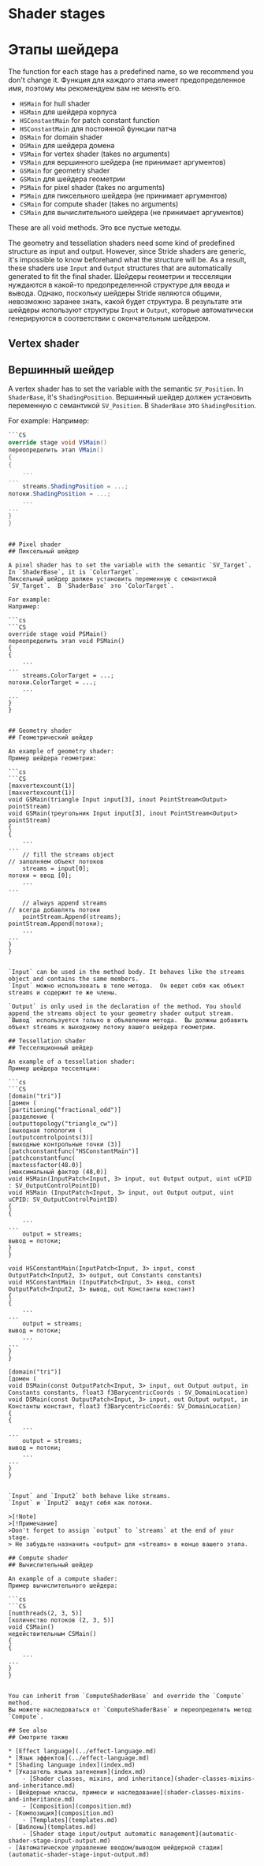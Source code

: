 # Shader stages
# Этапы шейдера

The function for each stage has a predefined name, so we recommend you don't change it.
Функция для каждого этапа имеет предопределенное имя, поэтому мы рекомендуем вам не менять его.

- `HSMain` for hull shader
- `HSMain` для шейдера корпуса
- `HSConstantMain` for patch constant function
- `HSConstantMain` для постоянной функции патча
- `DSMain` for domain shader
- `DSMain` для шейдера домена
- `VSMain` for vertex shader (takes no arguments)
- `VSMain` для вершинного шейдера (не принимает аргументов)
- `GSMain` for geometry shader
- `GSMain` для шейдера геометрии
- `PSMain` for pixel shader (takes no arguments)
- `PSMain` для пиксельного шейдера (не принимает аргументов)
- `CSMain` for compute shader (takes no arguments)
- `CSMain` для вычислительного шейдера (не принимает аргументов)

These are all void methods.
Это все пустые методы.

The geometry and tessellation shaders need some kind of predefined structure as input and output. However, since Stride shaders are generic, it's impossible to know beforehand what the structure will be. As a result, these shaders use `Input` and `Output` structures that are automatically generated to fit the final shader.
Шейдеры геометрии и тесселяции нуждаются в какой-то предопределенной структуре для ввода и вывода.  Однако, поскольку шейдеры Stride являются общими, невозможно заранее знать, какой будет структура.  В результате эти шейдеры используют структуры `Input` и `Output`, которые автоматически генерируются в соответствии с окончательным шейдером.

## Vertex shader
## Вершинный шейдер

A vertex shader has to set the variable with the semantic `SV_Position`. In `ShaderBase`, it's `ShadingPosition`.
Вершинный шейдер должен установить переменную с семантикой `SV_Position`.  В `ShaderBase` это `ShadingPosition`.

For example:
Например:

```cs
```CS
override stage void VSMain()
переопределить этап VMain()
{
{
	...
...
	streams.ShadingPosition = ...;
потоки.ShadingPosition = ...;
	...
...
}
}
```
```

## Pixel shader
## Пиксельный шейдер

A pixel shader has to set the variable with the semantic `SV_Target`. In `ShaderBase`, it is `ColorTarget`.
Пиксельный шейдер должен установить переменную с семантикой `SV_Target`.  В `ShaderBase` это `ColorTarget`.

For example:
Например:

```cs
```CS
override stage void PSMain()
переопределить этап void PSMain()
{
{
	...
...
	streams.ColorTarget = ...;
потоки.ColorTarget = ...;
	...
...
}
}
```
```

## Geometry shader
## Геометрический шейдер

An example of geometry shader:
Пример шейдера геометрии:

```cs
```CS
[maxvertexcount(1)]
[maxvertexcount(1)]
void GSMain(triangle Input input[3], inout PointStream<Output> pointStream)
void GSMain(треугольник Input input[3], inout PointStream<Output> pointStream)
{
{
	...
...
	// fill the streams object
// заполняем объект потоков
	streams = input[0];
потоки = ввод [0];
 	...
...
 
	// always append streams
// всегда добавлять потоки
	pointStream.Append(streams);
pointStream.Append(потоки);
	...
...
}
}
```
```

`Input` can be used in the method body. It behaves like the streams object and contains the same members.
`Input` можно использовать в теле метода.  Он ведет себя как объект streams и содержит те же члены.

`Output` is only used in the declaration of the method. You should append the streams object to your geometry shader output stream.
`Вывод` используется только в объявлении метода.  Вы должны добавить объект streams к выходному потоку вашего шейдера геометрии.

## Tessellation shader
## Тесселяционный шейдер

An example of a tessellation shader:
Пример шейдера тесселяции:

```cs
```CS
[domain("tri")]
[домен (
[partitioning("fractional_odd")]
[разделение (
[outputtopology("triangle_cw")]
[выходная топология (
[outputcontrolpoints(3)]
[выходные контрольные точки (3)]
[patchconstantfunc("HSConstantMain")]
[patchconstantfunc(
[maxtessfactor(48.0)]
[максимальный фактор (48,0)]
void HSMain(InputPatch<Input, 3> input, out Output output, uint uCPID : SV_OutputControlPointID)
void HSMain (InputPatch<Input, 3> input, out Output output, uint uCPID: SV_OutputControlPointID)
{
{
	...
...
	output = streams;
вывод = потоки;
}
}
 
void HSConstantMain(InputPatch<Input, 3> input, const OutputPatch<Input2, 3> output, out Constants constants)
void HSConstantMain (InputPatch<Input, 3> ввод, const OutputPatch<Input2, 3> вывод, out Константы констант)
{
{
	...
...
	output = streams;
вывод = потоки;
	...
...
}
}
 
[domain("tri")]
[домен (
void DSMain(const OutputPatch<Input, 3> input, out Output output, in Constants constants, float3 f3BarycentricCoords : SV_DomainLocation)
void DSMain(const OutputPatch<Input, 3> input, out Output output, in Константы констант, float3 f3BarycentricCoords: SV_DomainLocation)
{
{
	...
...
	output = streams;
вывод = потоки;
	...
...
}
}
```
```

`Input` and `Input2` both behave like streams.
`Input` и `Input2` ведут себя как потоки.

>[!Note]
>[!Примечание]
>Don't forget to assign `output` to `streams` at the end of your stage.
> Не забудьте назначить «output» для «streams» в конце вашего этапа.

## Compute shader
## Вычислительный шейдер

An example of a compute shader:
Пример вычислительного шейдера:

```cs
```CS
[numthreads(2, 3, 5)]
[количество потоков (2, 3, 5)]
void CSMain()
недействительным CSMain()
{
{
	...
...
}
}
```
```

You can inherit from `ComputeShaderBase` and override the `Compute` method.
Вы можете наследоваться от `ComputeShaderBase` и переопределить метод `Compute`.

## See also
## Смотрите также

* [Effect language](../effect-language.md)
* [Язык эффектов](../effect-language.md)
* [Shading language index](index.md)
* [Указатель языка затенения](index.md)
    - [Shader classes, mixins, and inheritance](shader-classes-mixins-and-inheritance.md)
- [Шейдерные классы, примеси и наследование](shader-classes-mixins-and-inheritance.md)
    - [Composition](composition.md)
- [Композиция](composition.md)
    - [Templates](templates.md)
- [Шаблоны](templates.md)
    - [Shader stage input/output automatic management](automatic-shader-stage-input-output.md)
- [Автоматическое управление вводом/выводом шейдерной стадии](automatic-shader-stage-input-output.md)
